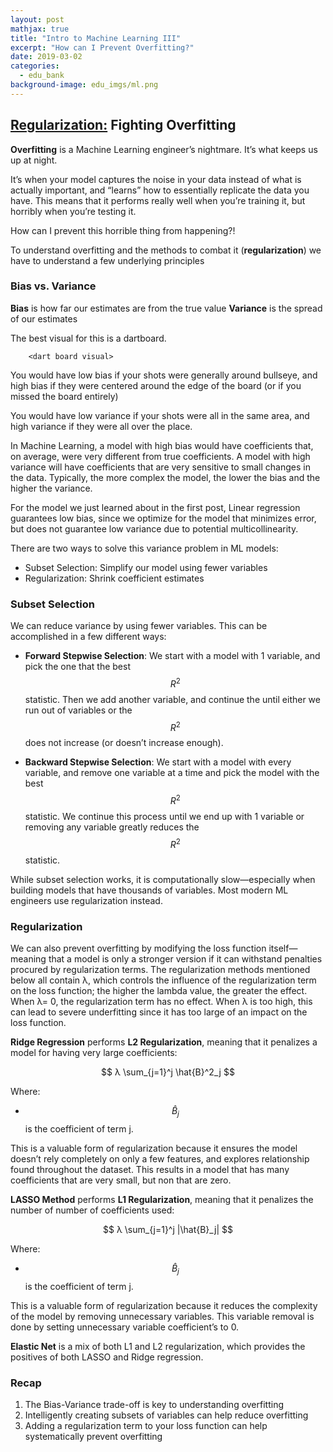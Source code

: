 ```yaml
---
layout: post
mathjax: true
title: "Intro to Machine Learning III"
excerpt: "How can I Prevent Overfitting?"
date: 2019-03-02
categories:
  - edu_bank
background-image: edu_imgs/ml.png
---
```


## <u>Regularization:</u> Fighting Overfitting

**Overfitting** is a Machine Learning engineer’s nightmare. It’s what keeps us up at night.

It’s when your model captures the noise in your data instead of what is actually important, and “learns” how to essentially replicate the data you have. This means that it performs really well when you’re training it, but horribly when you’re testing it.

How can I prevent this horrible thing from happening?!

To understand overfitting and the methods to combat it (**regularization**) we have to understand a few underlying principles

### Bias vs. Variance
**Bias** is how far our estimates are from the true value
**Variance** is the spread of our estimates

The best visual for this is a dartboard.

        <dart board visual>

You would have low bias if your shots were generally around bullseye, and high bias if they were centered around the edge of the board (or if you missed the board entirely)

You would have low variance if your shots were all in the same area, and high variance if they were all over the place.

In Machine Learning, a model with high bias would have coefficients that, on average, were very different from true coefficients. A model with high variance will have coefficients that are very sensitive to small changes in the data. Typically, the more complex the model, the lower the bias and the higher the variance.

For the model we just learned about in the first post, Linear regression guarantees low bias, since we optimize for the model that minimizes error, but does not guarantee low variance due to potential multicollinearity.

There are two ways to solve this variance problem in ML models:
- Subset Selection: Simplify our model using fewer variables
- Regularization: Shrink coefficient estimates

### Subset Selection
We can reduce variance by using fewer variables. This can be accomplished in a few different ways:

- **Forward Stepwise Selection**: We start with a model with 1 variable, and pick the one that the best $$R^2$$ statistic. Then we add another variable, and continue the until either we run out of variables or the $$R^2$$ does not increase (or doesn’t increase enough).

- **Backward Stepwise Selection**: We start with a model with every variable, and remove one variable at a time and pick the model with the best $$R^2$$ statistic. We continue this process until we end up with 1 variable or removing any variable greatly reduces the $$R^2$$ statistic.

While subset selection works, it is computationally slow—especially when building models that have thousands of variables. Most modern ML engineers use regularization instead.

### Regularization

We can also prevent overfitting by modifying the loss function itself—meaning that a model is only a stronger version if it can withstand penalties procured by regularization terms. The regularization methods mentioned below all contain λ, which controls the influence of the regularization term on the loss function; the higher the lambda value, the greater the effect. When λ= 0, the regularization term has no effect. When λ is too high, this can lead to severe underfitting since it has too large of an impact on the loss function.

**Ridge Regression** performs **L2 Regularization**, meaning that it penalizes a model for having very large coefficients:

$$
λ \sum_{j=1}^j \hat{B}^2_j
$$

Where:
- $$\hat{B}_j$$ is the coefficient of term j.

This is a valuable form of regularization because it ensures the model doesn’t rely completely on only a few features, and explores relationship found throughout the dataset. This results in a model that has many coefficients that are very small, but non that are zero.

**LASSO Method** performs **L1 Regularization**, meaning that it penalizes the number of number of coefficients used:

$$
λ \sum_{j=1}^j |\hat{B}_j|
$$

Where:
- $$\hat{B}_j$$ is the coefficient of term j.

This is a valuable form of regularization because it reduces the complexity of the model by removing unnecessary variables. This variable removal is done by setting unnecessary variable coefficient’s to 0.

**Elastic Net** is a mix of both L1 and L2 regularization, which provides the positives of both LASSO and Ridge regression.

### Recap
1. The Bias-Variance trade-off is key to understanding overfitting
2. Intelligently creating subsets of variables can help reduce overfitting
3. Adding a regularization term to your loss function can help systematically prevent overfitting
